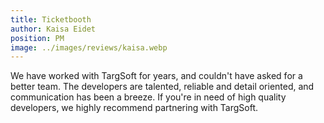 ```yaml
---
title: Ticketbooth
author: Kaisa Eidet
position: PM
image: ../images/reviews/kaisa.webp
---
```


We have worked with TargSoft for years, and couldn't have asked for a better team. The developers are talented, reliable and detail oriented, and communication has been a breeze.
If you're in need of high quality developers, we highly recommend partnering with TargSoft.